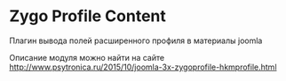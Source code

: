# Zygo Profile Content
Плагин вывода полей расширенного профиля в материалы joomla

Описание модуля можно найти на сайте http://www.psytronica.ru/2015/10/joomla-3x-zygoprofile-hkmprofile.html
